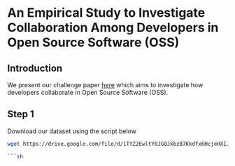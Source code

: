 # An Empirical Study to Investigate Collaboration Among Developers in Open Source Software (OSS)

## Introduction

We present our challenge paper [here](https://msr2023-challenge.hotcrp.com/paper/6?cap=hcav6MHcVLkyejDfgegVtxLKcEkWB)
which aims to investigate how developers collaborate in Open Source Software (OSS).

## Step 1

Download our dataset using the script below

```sh
wget https://drive.google.com/file/d/1TYZ2EwltY0JGQJkbzB7Kkdfx6HcjeHXI/view?usp=share_link

```sh
